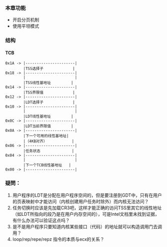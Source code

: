 ### 本章功能
- 开启分页机制
- 使用平坦模式

### 结构

#### TCB
```
0x1A -> |----------------------|
        |TSS选择子             |
0x18 -> |----------------------|
        |                      |
        |TSS线性基地址         |
0x14 -> |----------------------|
        |TSS界限值             |
0x12 -> |----------------------|
        |LDT选择子             |
0x10 -> |----------------------|
        |                      |
        |LDT线性基地址         |
0x0C -> |----------------------|
        |LDT当前界限值         |
0x0A -> |----------------------|
        |下一个可用的线性基地址|
        |（4KB对齐）           |
0x06 -> |----------------------|
        |任务状态              |
0x04 -> |----------------------|
        |                      |
        |下一个TCB线性基地址   |
0x00 -> |----------------------|
```

### 疑問：
1. 用户程序的LDT是分配在用户程序空间的，但是要注册到GDT中，只有在用户的页表映射中才能访问（内核创建用户任务时除外）而内核无法访问？
2. 任务切换时应该是先加载CR3吧，这样才能正确的访问TSS里其它的线性地址（如LDT所指向的段乃是在用户内存空间的），可是Intel文档里未找到证据，有什么办法可以验证这点吗？
3. 是不是用户程序只要知道内核某些接口（代码）的地址就可以构造调用门去调用？
4. loop/rep/repe/repz 指令的本质与ecx的关系？
